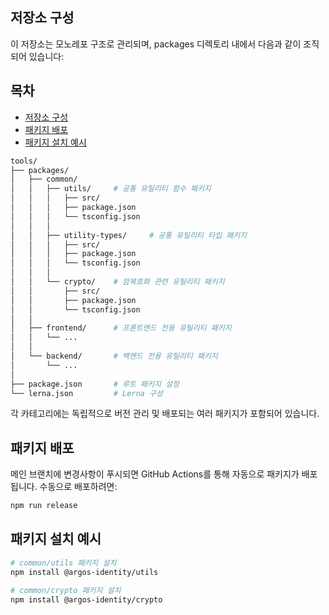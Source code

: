 ## 저장소 구성

이 저장소는 모노레포 구조로 관리되며, packages 디렉토리 내에서 다음과 같이 조직되어 있습니다:

## 목차

- [저장소 구성](#저장소-구성)
- [패키지 배포](#패키지-배포)
- [패키지 설치 예시](#패키지-설치-예시)

```bash
tools/
├── packages/
│   ├── common/
│   │   ├── utils/     # 공통 유틸리티 함수 패키지
│   │   │   ├── src/
│   │   │   ├── package.json
│   │   │   └── tsconfig.json
│   │   │
│   │   ├── utility-types/     # 공통 유틸리티 타입 패키지
│   │   │   ├── src/
│   │   │   ├── package.json
│   │   │   └── tsconfig.json
│   │   │
│   │   └── crypto/    # 암복호화 관련 유틸리티 패키지
│   │       ├── src/
│   │       ├── package.json
│   │       └── tsconfig.json
│   │
│   ├── frontend/      # 프론트엔드 전용 유틸리티 패키지
│   │   └── ...
│   │
│   └── backend/       # 백엔드 전용 유틸리티 패키지
│       └── ...
│
├── package.json       # 루트 패키지 설정
└── lerna.json         # Lerna 구성
```

각 카테고리에는 독립적으로 버전 관리 및 배포되는 여러 패키지가 포함되어 있습니다.

## 패키지 배포

메인 브랜치에 변경사항이 푸시되면 GitHub Actions를 통해 자동으로 패키지가 배포됩니다.
수동으로 배포하려면:

```bash
npm run release
```

## 패키지 설치 예시

```bash
# common/utils 패키지 설치
npm install @argos-identity/utils

# common/crypto 패키지 설치
npm install @argos-identity/crypto
```

